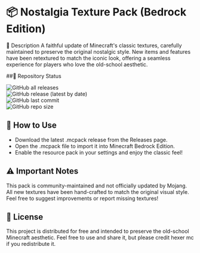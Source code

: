 # 📦 Nostalgia Texture Pack (Bedrock Edition)

📝 Description
A faithful update of Minecraft's classic textures, carefully maintained to preserve the original nostalgic style.
New items and features have been retextured to match the iconic look, offering a seamless experience for players who love the old-school aesthetic.

##🚀 Repository Status

![GitHub all releases](https://img.shields.io/github/downloads/HeXeRMC/NostalgicBedrockTexture/total?style=for-the-badge)  
![GitHub release (latest by date)](https://img.shields.io/github/v/release/HeXeRMC/NostalgicBedrockTexture?style=for-the-badge)  
![GitHub last commit](https://img.shields.io/github/last-commit/HeXeRMC/NostalgicBedrockTexture?style=for-the-badge)  
![GitHub repo size](https://img.shields.io/github/repo-size/HeXeRMC/NostalgicBedrockTexture?style=for-the-badge)

## 📂 How to Use
- Download the latest .mcpack release from the Releases page.
- Open the .mcpack file to import it into Minecraft Bedrock Edition.
- Enable the resource pack in your settings and enjoy the classic feel!

## ⚠️ Important Notes
This pack is community-maintained and not officially updated by Mojang.
All new textures have been hand-crafted to match the original visual style.
Feel free to suggest improvements or report missing textures!

## 📜 License
This project is distributed for free and intended to preserve the old-school Minecraft aesthetic.
Feel free to use and share it, but please credit hexer mc if you redistribute it.
